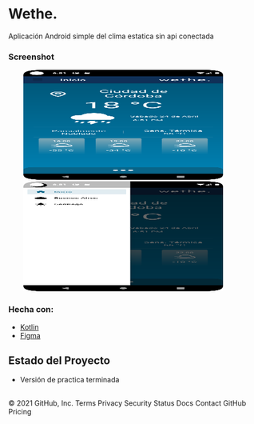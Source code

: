 # Wethe.
Aplicación Android simple del clima estatica sin api conectada

### Screenshot
<img alt="captura1" hspace="30" height="220" src="/app/src/main/assets/fonts/screenshot_20220808_155124.png" width="400"/><img alt="captura2" hspace="30" height="220" src="/app/src/main/assets/fonts/screenshot_20220808_155140.png" width="400"/>


### Hecha con:

* [Kotlin](https://kotlinlang.org)
* [Figma](https://www.figma.com)

## Estado del Proyecto

-  Versión de practica terminada

<!--## Contacto

Lautaro San Martin
-  Github: [Laut1114](https://github.com/Laut1114)
-  Twitter: [@Lautaro_ivan](https://twitter.com/Lautaro_ivan) 
-  Correo: lautaroivansanmartin@hotmail.com
-  LinkedIn: [www.linkedin.com/in/lautaro-sanmartin](www.linkedin.com/in/lautaro-sanmartin)-->

##
<!-- MARKDOWN LINKS & IMAGES -->
<!-- https://www.markdownguide.org/basic-syntax/#reference-style-links -->
© 2021 GitHub, Inc.
Terms
Privacy
Security
Status
Docs
Contact GitHub
Pricing
